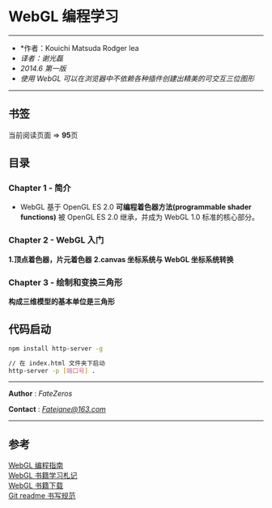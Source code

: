 # WebGL 编程学习

***
* *作者：Kouichi Matsuda Rodger lea
* *译者：谢光磊*
* *2014.6 第一版*
* *使用 WebGL 可以在浏览器中不依赖各种插件创建出精美的可交互三位图形*
***

## 书签

当前阅读页面 => **95**页

## 目录

### Chapter 1 - 简介

* WebGL 基于 OpenGL ES 2.0
**可编程着色器方法(programmable shader functions)** 被 OpenGL ES 2.0 继承，并成为 WebGL 1.0 标准的核心部分。

### Chapter 2 - WebGL 入门
**1.顶点着色器，片元着色器**
**2.canvas 坐标系统与 WebGL 坐标系统转换**

### Chapter 3 - 绘制和变换三角形
**构成三维模型的基本单位是三角形**

## 代码启动

```bash
npm install http-server -g

// 在 index.html 文件夹下启动
http-server -p [端口号] .
```

***
**Author** : *FateZeros*

**Contact** : *Fatejane@163.com*
***

## 参考
[WebGL 编程指南](https://mengsixing.github.io/book/book-webgl.html) </br>
[WebGL 书籍学习札记](https://github.com/MrZJD/webgl) </br>
[WebGL 书籍下载](https://github.com/linghuam/boutique-books) </br>
[Git readme 书写规范](https://docs.github.com/cn/github/writing-on-github/working-with-advanced-formatting/organizing-information-with-tables)</br>